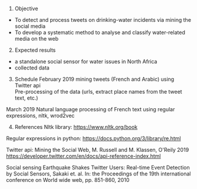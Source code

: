1) Objective
- To detect and process tweets on drinking-water incidents via mining the social media
- To develop a systematic method to analyse and classify water-related media on the web

2) Expected results
- a standalone social sensor for water issues in North Africa
- collected data

3) Schedule
February 2019
mining tweets (French and Arabic) using Twitter api\
Pre-processing of the data (urls, extract place names from the tweet text, etc.)

March 2019
Natural language processing of French text using regular expressions, nltk, wrod2vec 

4) References
Nltk library:
https://www.nltk.org/book

Regular expressions in python:
https://docs.python.org/3/library/re.html

Twitter api:
Mining the Social Web, M. Russell and M. Klassen, O'Reily 2019
https://developer.twitter.com/en/docs/api-reference-index.html

Social sensing
Earthquake Shakes Twitter Users: Real-time Event Detection by Social Sensors, Sakaki et. al. In: the Proceedings of the 19th international conference on World wide web, pp. 851-860, 2010
